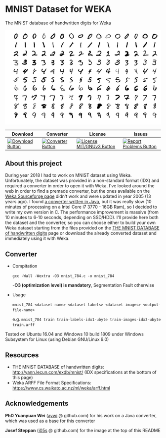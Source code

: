 # MNIST Dataset for WEKA

The MNIST database of handwritten digits for [Weka](https://www.cs.waikato.ac.nz/ml/weka/)

![MNIST image](README.md_images/MnistExamples.png)

|Download|Converter|License|Issues|
|---------|---------|---------|----------|
| [![Download Button](https://img.shields.io/badge/Version-2018--12--12-blue.svg)](https://github.com/subwave07/MNIST-Weka/releases) | [![Converter Button](https://img.shields.io/badge/Version-1.0.0-blue.svg)](https://github.com/subwave07/MNIST-Weka/blob/master/mnist_784.c) | [![License MIT/GNUv3 Button](https://img.shields.io/badge/License-MIT/GNUv3-green.svg)](https://github.com/subwave07/MNIST-Weka/blob/master/LICENSE) | [![Report Problems Button](https://img.shields.io/badge/Report-Problems-red.svg)](https://github.com/subwave07/MNIST-Weka/issues)|

## About this project
During year 2018 I had to work on MNIST dataset using Weka. Unfortunately, the dataset was provided in a non-standard format (IDX) and required a converter in order to open it with Weka. I've looked around the web in order to find a premade converter, but the ones available on the [Weka Sourceforge page](https://sourceforge.net/projects/weka/files/datasets/MNIST/) didn't work and were updated in year 2005 (13 years ago).
I found [a converter written in Java](https://github.com/aywi/hdr-mnist-weka/blob/master/src/hdr/mnist/weka/MNISTPreprocessing.java), but it was really slow (10 minutes of processing on a Intel Core i7 3770 - 16GB Ram), so I decided to write my own version in C. The performance improvement is massive (from 10 minutes to 6-10 seconds, depending on SSD/HDD).
I'll provide here both the dataset and the converter, so you can choose either to build your own Weka dataset starting from the files provided on the [THE MNIST DATABASE of handwritten digits](http://yann.lecun.com/exdb/mnist/) page or download the already converted dataset and immediately using it with Weka.

## Converter
* Compitation
  
  `gcc -Wall -Wextra -O3 mnist_784.c -o mnist_784` 

  **-O3 (optimization level) is mandatory**, Segmentation Fault otherwise 

* Usage

  `mnist_784 <dataset name> <dataset labels> <dataset images> <output-file-name>`

  e.g. `mnist_784 train train-labels-idx1-ubyte train-images-idx3-ubyte train.arff`
  
Tested on Ubuntu 16.04 and Windows 10 build 1809 under Windows Subsystem for Linux (using Debian GNU/Linux 9.0)

## Resources

* THE MNIST DATABASE of handwritten digits: http://yann.lecun.com/exdb/mnist/ (IDX specifications at the bottom of this page)
* Weka ARFF File Format Specifications: https://www.cs.waikato.ac.nz/ml/weka/arff.html

## Acknowledgements

**PhD Yuanyuan Wei** ([aywi](https://github.com/aywi) @ github.com) for his work on a Java converter, which was used as a base for this converter

**Josef Steppan** ([j05s](https://github.com/j05t) @ github.com) for the image at the top of this README
